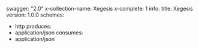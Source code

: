 swagger: "2.0"
x-collection-name: Xegesis
x-complete: 1
info:
  title: Xegesis
  version: 1.0.0
schemes:
- http
produces:
- application/json
consumes:
- application/json